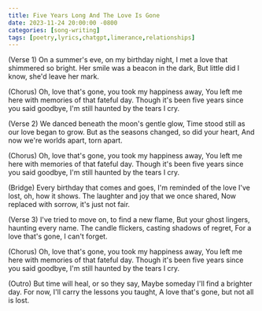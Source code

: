 ```yaml
---
title: Five Years Long And The Love Is Gone
date: 2023-11-24 20:00:00 -0800
categories: [song-writing]
tags: [poetry,lyrics,chatgpt,limerance,relationships]
---
```


(Verse 1)
On a summer's eve, on my birthday night,
I met a love that shimmered so bright.
Her smile was a beacon in the dark,
But little did I know, she'd leave her mark.

(Chorus)
Oh, love that's gone, you took my happiness away,
You left me here with memories of that fateful day.
Though it's been five years since you said goodbye,
I'm still haunted by the tears I cry.

(Verse 2)
We danced beneath the moon's gentle glow,
Time stood still as our love began to grow.
But as the seasons changed, so did your heart,
And now we're worlds apart, torn apart.

(Chorus)
Oh, love that's gone, you took my happiness away,
You left me here with memories of that fateful day.
Though it's been five years since you said goodbye,
I'm still haunted by the tears I cry.

(Bridge)
Every birthday that comes and goes,
I'm reminded of the love I've lost, oh, how it shows.
The laughter and joy that we once shared,
Now replaced with sorrow, it's just not fair.

(Verse 3)
I've tried to move on, to find a new flame,
But your ghost lingers, haunting every name.
The candle flickers, casting shadows of regret,
For a love that's gone, I can't forget.

(Chorus)
Oh, love that's gone, you took my happiness away,
You left me here with memories of that fateful day.
Though it's been five years since you said goodbye,
I'm still haunted by the tears I cry.

(Outro)
But time will heal, or so they say,
Maybe someday I'll find a brighter day.
For now, I'll carry the lessons you taught,
A love that's gone, but not all is lost.
